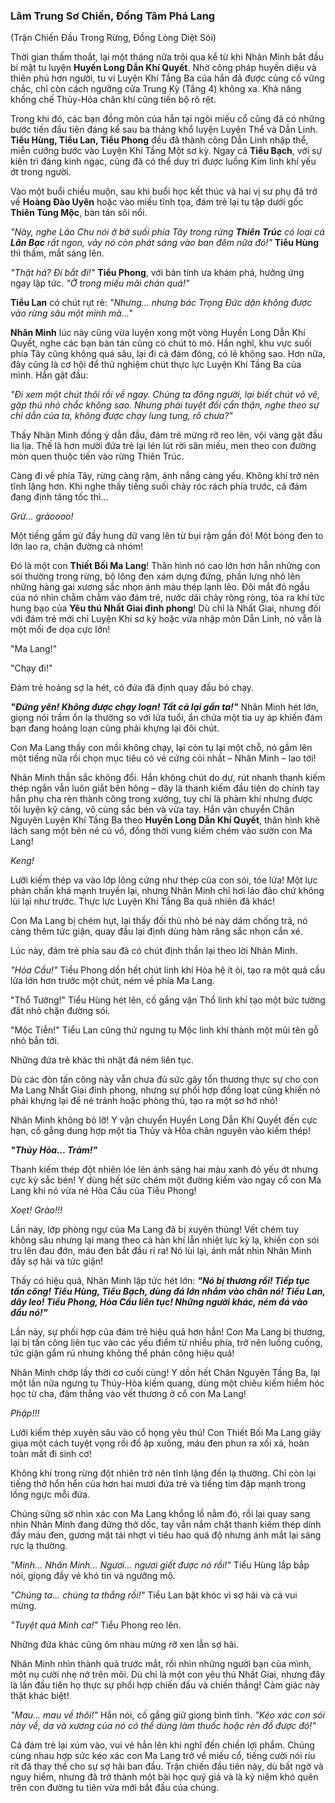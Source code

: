 ### Lâm Trung Sơ Chiến, Đồng Tâm Phá Lang

(Trận Chiến Đầu Trong Rừng, Đồng Lòng Diệt Sói)

Thời gian thấm thoắt, lại một tháng nữa trôi qua kể từ khi Nhân Minh bắt đầu bí mật tu luyện **Huyền Long Dẫn Khí Quyết**. Nhờ công pháp huyền diệu và thiên phú hơn người, tu vi Luyện Khí Tầng Ba của hắn đã được củng cố vững chắc, chỉ còn cách ngưỡng cửa Trung Kỳ (Tầng 4) không xa. Khả năng khống chế Thủy-Hỏa chân khí cũng tiến bộ rõ rệt.

Trong khi đó, các bạn đồng môn của hắn tại ngôi miếu cổ cũng đã có những bước tiến đầu tiên đáng kể sau ba tháng khổ luyện Luyện Thể và Dẫn Linh. **Tiểu Hùng, Tiểu Lan, Tiểu Phong** đều đã thành công Dẫn Linh nhập thể, miễn cưỡng bước vào Luyện Khí Tầng Một sơ kỳ. Ngay cả **Tiểu Bạch**, với sự kiên trì đáng kinh ngạc, cũng đã có thể duy trì được luồng Kim linh khí yếu ớt trong người.

Vào một buổi chiều muộn, sau khi buổi học kết thúc và hai vị sư phụ đã trở về **Hoàng Đào Uyên** hoặc vào miếu tĩnh tọa, đám trẻ lại tụ tập dưới gốc **Thiên Tùng Mộc**, bàn tán sôi nổi.

_"Này, nghe Lão Chu nói ở bờ suối phía Tây trong rừng **Thiên Trúc** có loại cá **Lân Bạc** rất ngon, vảy nó còn phát sáng vào ban đêm nữa đó!"_ **Tiểu Hùng** thì thầm, mắt sáng lên.

_"Thật hả? Đi bắt đi!"_ **Tiểu Phong**, với bản tính ưa khám phá, hưởng ứng ngay lập tức. _"Ở trong miếu mãi chán quá!"_

**Tiểu Lan** có chút rụt rè: _"Nhưng... nhưng bác Trọng Đức dặn không được vào rừng sâu một mình mà..."_

**Nhân Minh** lúc này cũng vừa luyện xong một vòng Huyền Long Dẫn Khí Quyết, nghe các bạn bàn tán cũng có chút tò mò. Hắn nghĩ, khu vực suối phía Tây cũng không quá sâu, lại đi cả đám đông, có lẽ không sao. Hơn nữa, đây cũng là cơ hội để thử nghiệm chút thực lực Luyện Khí Tầng Ba của mình. Hắn gật đầu:

_"Đi xem một chút thôi rồi về ngay. Chúng ta đông người, lại biết chút võ vẽ, gặp thú nhỏ chắc không sao. Nhưng phải tuyệt đối cẩn thận, nghe theo sự chỉ dẫn của ta, không được chạy lung tung, rõ chưa?"_

Thấy Nhân Minh đồng ý dẫn đầu, đám trẻ mừng rỡ reo lên, vội vàng gật đầu lia lịa. Thế là hơn mười đứa trẻ lại lén lút rời sân miếu, men theo con đường mòn quen thuộc tiến vào rừng Thiên Trúc.

Càng đi về phía Tây, rừng càng rậm, ánh nắng càng yếu. Không khí trở nên tĩnh lặng hơn. Khi nghe thấy tiếng suối chảy róc rách phía trước, cả đám đang định tăng tốc thì...

_Grừ... gràoooo!_

Một tiếng gầm gừ đầy hung dữ vang lên từ bụi rậm gần đó! Một bóng đen to lớn lao ra, chặn đường cả nhóm!

Đó là một con **Thiết Bối Ma Lang**! Thân hình nó cao lớn hơn hẳn những con sói thường trong rừng, bộ lông đen xám dựng đứng, phần lưng nhô lên những hàng gai xương sắc nhọn ánh màu thép lạnh lẽo. Đôi mắt đỏ ngầu của nó nhìn chằm chằm vào đám trẻ, nước dãi chảy ròng ròng, tỏa ra khí tức hung bạo của **Yêu thú Nhất Giai đỉnh phong**! Dù chỉ là Nhất Giai, nhưng đối với đám trẻ mới chỉ Luyện Khí sơ kỳ hoặc vừa nhập môn Dẫn Linh, nó vẫn là một mối đe dọa cực lớn!

"Ma Lang!"

"Chạy đi!"

Đám trẻ hoảng sợ la hét, có đứa đã định quay đầu bỏ chạy.

**_"Đứng yên! Không được chạy loạn! Tất cả lại gần ta!"_** Nhân Minh hét lớn, giọng nói trầm ổn lạ thường so với lứa tuổi, ẩn chứa một tia uy áp khiến đám bạn đang hoảng loạn cũng phải khựng lại đôi chút.

Con Ma Lang thấy con mồi không chạy, lại còn tụ lại một chỗ, nó gầm lên một tiếng nữa rồi chọn mục tiêu có vẻ cứng cỏi nhất – Nhân Minh – lao tới!

Nhân Minh thần sắc không đổi. Hắn không chút do dự, rút nhanh thanh kiếm thép ngắn vẫn luôn giắt bên hông – đây là thanh kiếm đầu tiên do chính tay hắn phụ cha rèn thành công trong xưởng, tuy chỉ là phàm khí nhưng được tôi luyện kỹ càng, vô cùng sắc bén và vừa tay. Hắn vận chuyển Chân Nguyên Luyện Khí Tầng Ba theo **Huyền Long Dẫn Khí Quyết**, thân hình khẽ lách sang một bên né cú vồ, đồng thời vung kiếm chém vào sườn con Ma Lang!

_Keng!_

Lưỡi kiếm thép va vào lớp lông cứng như thép của con sói, tóe lửa! Một lực phản chấn khá mạnh truyền lại, nhưng Nhân Minh chỉ hơi lảo đảo chứ không lùi lại như trước. Thực lực Luyện Khí Tầng Ba quả nhiên đã khác!

Con Ma Lang bị chém hụt, lại thấy đối thủ nhỏ bé này dám chống trả, nó càng thêm tức giận, quay đầu lại định dùng hàm răng sắc nhọn cắn xé.

Lúc này, đám trẻ phía sau đã có chút định thần lại theo lời Nhân Minh.

_"Hỏa Cầu!"_ Tiểu Phong dồn hết chút linh khí Hỏa hệ ít ỏi, tạo ra một quả cầu lửa lớn hơn trước một chút, ném về phía Ma Lang.

"Thổ Tường!" Tiểu Hùng hét lên, cố gắng vận Thổ linh khí tạo một bức tường đất nhỏ chặn đường sói.

"Mộc Tiễn!" Tiểu Lan cũng thử ngưng tụ Mộc linh khí thành một mũi tên gỗ nhỏ bắn tới.

Những đứa trẻ khác thì nhặt đá ném liên tục.

Dù các đòn tấn công này vẫn chưa đủ sức gây tổn thương thực sự cho con Ma Lang Nhất Giai đỉnh phong, nhưng sự phối hợp đồng loạt cũng khiến nó phải khựng lại để né tránh hoặc phòng thủ, tạo ra một sơ hở nhỏ!

Nhân Minh không bỏ lỡ! Y vận chuyển Huyền Long Dẫn Khí Quyết đến cực hạn, cố gắng dung hợp một tia Thủy và Hỏa chân nguyên vào kiếm thép!

**_"Thủy Hỏa... Trảm!"_**

Thanh kiếm thép đột nhiên lóe lên ánh sáng hai màu xanh đỏ yếu ớt nhưng cực kỳ sắc bén! Y dùng hết sức chém một đường kiếm vào ngay cổ con Ma Lang khi nó vừa né Hỏa Cầu của Tiểu Phong!

_Xoẹt! Grào!!!_

Lần này, lớp phòng ngự của Ma Lang đã bị xuyên thủng! Vết chém tuy không sâu nhưng lại mang theo cả hàn khí lẫn nhiệt lực kỳ lạ, khiến con sói tru lên đau đớn, máu đen bắt đầu rỉ ra! Nó lùi lại, ánh mắt nhìn Nhân Minh đầy sợ hãi và tức giận!

Thấy có hiệu quả, Nhân Minh lập tức hét lớn: **_"Nó bị thương rồi! Tiếp tục tấn công! Tiểu Hùng, Tiểu Bạch, dùng đá lớn nhắm vào chân nó! Tiểu Lan, dây leo! Tiểu Phong, Hỏa Cầu liên tục! Những người khác, ném đá vào đầu nó!"_**

Lần này, sự phối hợp của đám trẻ hiệu quả hơn hẳn! Con Ma Lang bị thương, lại bị tấn công liên tục vào các yếu điểm từ nhiều phía, trở nên luống cuống, tức giận gầm rú nhưng không thể phản công hiệu quả!

Nhân Minh chớp lấy thời cơ cuối cùng! Y dồn hết Chân Nguyên Tầng Ba, lại một lần nữa ngưng tụ Thủy-Hỏa kiếm quang, dùng một chiêu kiếm hiểm hóc học từ cha, đâm thẳng vào vết thương ở cổ con Ma Lang!

_Phập!!!_

Lưỡi kiếm thép xuyên sâu vào cổ họng yêu thú! Con Thiết Bối Ma Lang giãy giụa một cách tuyệt vọng rồi đổ ập xuống, máu đen phun ra xối xả, hoàn toàn mất đi sinh cơ!

Không khí trong rừng đột nhiên trở nên tĩnh lặng đến lạ thường. Chỉ còn lại tiếng thở hổn hển của hơn hai mươi đứa trẻ và tiếng tim đập mạnh trong lồng ngực mỗi đứa.

Chúng sững sờ nhìn xác con Ma Lang khổng lồ nằm đó, rồi lại quay sang nhìn Nhân Minh đang đứng thở dốc, tay vẫn nắm chặt thanh kiếm thép dính đầy máu đen, gương mặt tái nhợt vì tiêu hao quá độ nhưng ánh mắt lại sáng rực lạ thường.

_"Minh... Nhân Minh... Ngươi... ngươi giết được nó rồi!"_ Tiểu Hùng lắp bắp nói, giọng đầy vẻ khó tin và ngưỡng mộ.

_"Chúng ta... chúng ta thắng rồi!"_ Tiểu Lan bật khóc vì sợ hãi và cả vui mừng.

_"Tuyệt quá Minh ca!"_ Tiểu Phong reo lên.

Những đứa khác cũng ôm nhau mừng rỡ xen lẫn sợ hãi.

Nhân Minh nhìn thành quả trước mắt, rồi nhìn những người bạn của mình, một nụ cười nhẹ nở trên môi. Dù chỉ là một con yêu thú Nhất Giai, nhưng đây là lần đầu tiên họ thực sự phối hợp chiến đấu và chiến thắng! Cảm giác này thật khác biệt!

_"Mau... mau về thôi!"_ Hắn nói, cố gắng giữ giọng bình tĩnh. _"Kéo xác con sói này về, da và xương của nó có thể dùng làm thuốc hoặc rèn đồ được đó!"_

Cả đám trẻ lại xúm vào, vui vẻ hẳn lên khi nghĩ đến chiến lợi phẩm. Chúng cùng nhau hợp sức kéo xác con Ma Lang trở về miếu cổ, tiếng cười nói ríu rít đã thay thế cho sự sợ hãi ban đầu. Trận chiến đầu tiên này, dù bất ngờ và nguy hiểm, nhưng đã trở thành một bài học quý giá và là kỷ niệm khó quên trên con đường tu tiên vừa mới bắt đầu của chúng.
